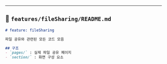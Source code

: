 
---
## 📂 `features/fileSharing/README.md`
```md
# feature: fileSharing

파일 공유와 관련된 모든 코드 모음

## 구조
- `pages/` : 실제 파일 공유 페이지
- `section/` : 화면 구성 요소